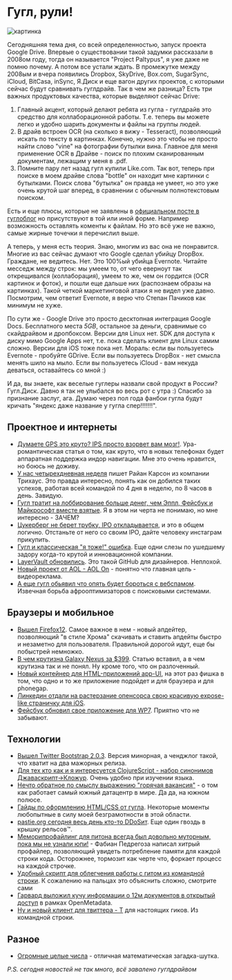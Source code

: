 # Гугл, рули!
![картинка](http://addmeto.cc/images/posts/google-drive.png)

Сегодняшняя тема дня, со всей определенностью, запуск проекта Google Drive.
Впервые о существовании такой задумки рассказали в 2008ом году, тогда он называется "Project Paltypus", я уже даже не помню почему. А потом все устали ждать. В промежутке между 2008ым и вчера появились Dropbox, SkyDrive, Box.com, SugarSync, iCloud, BitCasa, inSync, Я.Диск и еще вагон других проектов, с которыми сейчас будут сравнивать гуглдрайв. Так в чем же разница? Есть три важных продуктовых качества, которые выделяют сейчас Drive:

1. Главный акцент, который делают ребята из гугла - гуглдрайв это средство для коллаборационной работы. Т.е. теперь вы можете легко и удобно шарить документы и файлы на группы людей.
2. В драйв встроен OCR (на сколько я вижу - Tesseract), позволяющий искать по тексту в картинках. Конечно, нужно это чтобы не просто найти слово "vine" на фотографии бутылки вина. Главное для меня применение OCR в Драйве - поиск по плохим сканированным документам, лежащим у меня в .pdf.
3. Помните пару лет назад гугл купили Like.com. Так вот, теперь при поиске в моем драйве слова "bottle" он находит мне картинки с бутылками. Поиск слова "бутылка" он правда не умеет, но это уже очень крутой шаг вперед, в сравнении с обычным полнотекстовым поиском.

Есть и еще плюсы, которые не заявлены в [официальном посте в гуглоблог](http://googleenterprise.blogspot.com/2012/04/introducing-google-drive-newest-member.html) но присутствуют в той или иной форме. Например возможность оставлять коменты к файлам. Но это всё уже не важно, самые жирные точечки я перечислил выше.

А теперь, у меня есть теория. Знаю, многим из вас она не понравится. Многие из вас сейчас думают что Google сделал убийцу DropBox. Граждане, не ведитесь. Нет. Это 100%ый убийца Evernote. Читайте месседж между строк: мы умеем то, от чего еверноут так открещивался (коллаборация), умеем то же, чем он гордится (OCR картинок и фоток), и пошли еще дальше них (распознаем образы на картинках). Такой четкой маркетинговой атаки я не видел уже давно. Посмотрим, чем ответит Evernote, я верю что Степан Пачиков как минимум не хуже.

По сути же - Google Drive это просто десктопная интеграция Google Docs. Бесплатного места *5GB*, остальное за деньги, сравнимые со скайдрайвом и дропбоксом. Версии для Linux нет. SDK для доступа к диску мимо Google Apps нет, т.е. пока сделать клиент для Linux самим сложно. Версии для iOS тоже пока нет. Мораль: если вы пользуетесь Evernote - пробуйте GDrive. Если вы пользуетесь DropBox - нет смысла менять шило на мыло. Если вы пользуетесь iCloud - вам некуда деваться, оставайтесь со мной :)

И да, вы знаете, как веселые гуглеры назвали свой продукт в России? Гугл.Диск. Давно я так не улыбался во весь рот с утра :) Спасибо за признание заслуг, ага. Думаю через пол года фанбои гугла будут кричать "яндекс даже название у гугла спер!!!!!!!".


## Проектное и интернеты
* [Думаете GPS это круто? IPS просто взорвет вам мозг!](http://www.extremetech.com/extreme/126843-think-gps-is-cool-ips-will-blow-your-mind). Ура-романтическая статья о том, как круто, что в новых телефонах будет аппаратная поддержка индор навигации. Мне это очень нравится, но боюсь не доживу.
* [У нас четырехдневная неделя](http://ryanleecarson.tumblr.com/post/21708810513/4-day-week) пишет Райан Карсон из компании Трихаус. Это правда интересно, понять как он добился таких успехов, работая всей командой по 4 дня в неделю, по 8 часов в день. Завидую.
* [Гугл тратит на лоббирование больше денег, чем Эппл, Фейсбук и Майкрософт вместе взятые](http://mashable.com/2012/04/24/google-record-lobbying/). Я в этом ни черта не понимаю, но мне интересно - ЗАЧЕМ?
* [Цукерберг не берет трубку, IPO откладывается](http://techcrunch.com/2012/04/24/facebook-delay-ipo/), и это в общем логично. Отстаньте от него со своим IPO, дайте человеку инстаграм прикупить.
* [Гугл и классическая "я тоже!" ошибка](http://behindcompanies.com/2012/04/google-and-the-me-too-fallacy/). Еще одни слезы по ушедшему задору когда-то крутой и инновационной компании.
* [LayerVault обновились](http://layervault.tumblr.com/post/21723378193/announcing-layervault-2). Это такой GitHub для дизайнеров. Неплохой.
* [Новый проект от AOL - AOL On](http://techcrunch.com/2012/04/24/see-it-to-believe-it-aol-is-launching-aol-on-a-video-network-to-drive-video-ad-sales/) - понятно что главная цель - видеореклама.
* [А еще гугл обьявил что опять будет бороться с вебспамом](http://searchengineland.com/google-launches-update-targeting-webspam-in-search-results-119295). Извечная борьба афрооптимизаторов с поисковыми системами.
 
## Браузеры и мобильное
* [Вышел Firefox12](http://blog.mozilla.org/blog/2012/04/24/firefox-introduces-a-simpler-update-process-and-more-than-85-improvements-to-developer-tools/). Самое важное в нем - новый апдейтер, позволяющий "в стиле Хрома" скачивать и ставить апдейты быстро и незаметно для пользователя. Правильной дорогой идут, еще бы побыстрей немножко.
* [В чем крутизна Galaxy Nexus за $399](http://gigaom.com/mobile/why-a-399-galaxy-nexus-from-google-is-a-big-deal/). Статью вставил, а в чем крутизна так и не понял. Ну кроме того, что он разлоченный.
* [Новый контейнер для HTML-приложений app-UI](http://www.tricedesigns.com/2012/04/24/introducing-app-ui/), на этот раз фишка в том, что одно и то же приложение подойдет и для браузера и для phonegap. 
* [Линкедин отдали на растерзание опенсорса свою красивую expose-like страничку для iOS](https://engineering.linkedin.com/open-source/introducing-liexposecontroller-brand-new-way-interact-ios-apps).
* [Фейсбук обновил свое приложение для WP7](http://www.engadget.com/2012/04/24/facebook-for-windows-phone-getting-a-major-refresh/). Приятно что не забывают.

## Технологии
* [Вышел Twitter Bootstrap 2.0.3](http://blog.getbootstrap.com/2012/04/bootstrap-2-0-3-released/). Версия минорная, а ченджлог такой, что хватит на два мажорных релиза.
* [Для тех кто как и я интересуется ClojureScript - набор синонимов Джаваскрипт->Кложур](http://himera.herokuapp.com/synonym.html). Очень удобно при изучении языка.
* [Нечто обратное по смыслу выражению "горячая вакансия"](http://arstechnica.com/business/coolest-jobs-in-tech/2012/04/coolest-jobs-in-tech-literally-running-a-south-pole-data-center.ars) - о том как работает самый южный датацентр в мире. Да да, на южном полюсе.
* [Гайды по оформлению HTML/CSS от гугла](http://google-styleguide.googlecode.com/svn/trunk/htmlcssguide.xml). Некоторые моменты любопытные в силу моей безграмотности в этой области.
* [pastie.org сегодня весь день кто-то DDoSит](http://pastie.org/). Еще один гвоздь в крышку рельсов™.
* [Меморипрофайлинг для питона всегда был довольно муторным, пока мы не узнали юпи!](http://fseoane.net/blog/2012/line-by-line-report-of-memory-usage/) - Фабиан Педрегоза написал хитрый профайлер, позволяющий увидеть потребление памяти для каждой строки кода. Осторожнее, тормозит как черте что, форкает процесс на каждой строчке.
* [Удобный скрипт для облегчения работы с гитом из командной строки](https://github.com/ndbroadbent/scm_breeze). К сожалению на пальцах это объяснить сложно, смотрите сами
* [Гарвард выложил кучу информации о 12м документов в открытый доступ](http://isites.harvard.edu/icb/icb.do?keyword=k77982&pageid=icb.page498373) в рамках OpenMetadata. 
* [Ну и новый клиент для твиттера - T](http://sferik.github.com/t/) для настоящих гиков. Из командной строки.

## Разное
* [Огромные целые числа](http://johncarlosbaez.wordpress.com/2012/04/24/enormous-integers/) - отличная математическая загадка-шутка.

*P.S. сегодня новостей не так много, всё завалено гуглдрайвом*
